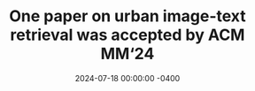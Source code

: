 ---
title: "One paper on urban image-text retrieval was accepted by ACM MM‘24"
date: 2024-07-18 00:00:00 -0400
---